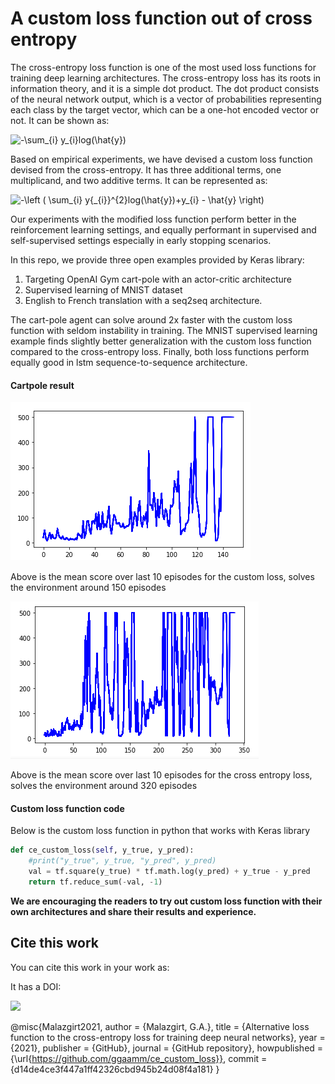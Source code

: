 #  A custom loss function out of cross entropy

The cross-entropy loss function is one of the most used loss functions for training deep learning architectures. The cross-entropy loss has its roots in information theory, and it is a simple dot product. The dot product consists of the neural network output, which is a vector of probabilities representing each class by the target vector, which can be a one-hot encoded vector or not. It can be shown as:

<img src="https://latex.codecogs.com/gif.latex?-\sum_{i}&space;y_{i}log(\hat{y})" title="-\sum_{i} y_{i}log(\hat{y})" />

Based on empirical experiments, we have devised a custom loss function devised from the cross-entropy. It has three additional terms, one multiplicand, and two additive terms. It can be represented as:

<img src="https://latex.codecogs.com/gif.latex?-\left&space;(&space;\sum_{i}&space;y{_{i}}^{2}log(\hat{y})&plus;y_{i}&space;-&space;\hat{y}&space;\right)" title="-\left ( \sum_{i} y{_{i}}^{2}log(\hat{y})+y_{i} - \hat{y} \right)" />

Our experiments with the modified loss function perform better in the reinforcement learning settings, and equally performant in supervised and self-supervised settings especially in early stopping scenarios. 


In this repo, we provide three open examples provided by Keras library:

1. Targeting OpenAI Gym cart-pole with an actor-critic architecture
2. Supervised learning of MNIST dataset
3. English to French translation with a seq2seq architecture. 

The cart-pole agent can solve around 2x faster with the custom loss function with seldom instability in training. The MNIST supervised learning example finds slightly better generalization with the custom loss function compared to the cross-entropy loss. Finally, both loss functions perform equally good in lstm sequence-to-sequence architecture. 

#### Cartpole result
![alt text](https://github.com/ggaamm/ce_custom_loss/blob/main/images/custom_loss_cartpole.png "Mean score over last 10 episodes")

Above is the mean score over last 10 episodes for the custom loss, solves the environment around 150 episodes
 
![alt text](https://github.com/ggaamm/ce_custom_loss/blob/main/images/cross_entropy_cartpole.png "Mean score over last 10 episodes")

Above is the mean score over last 10 episodes for the cross entropy loss, solves the environment around 320 episodes

#### Custom loss function code
Below is the custom loss function in python that works with Keras library
```python
def ce_custom_loss(self, y_true, y_pred):
    #print("y_true", y_true, "y_pred", y_pred)
    val = tf.square(y_true) * tf.math.log(y_pred) + y_true - y_pred
    return tf.reduce_sum(-val, -1)
```

**We are encouraging the readers to try out custom loss function with their own architectures and share their results and experience.**


## Cite this work
You can cite this work in your work as:

It has a DOI:

<img src="https://zenodo.org/badge/doi/10.5281/zenodo.4763263.svg" />

@misc{Malazgirt2021,
  author = {Malazgirt, G.A.},
  title = {Alternative loss function to the cross-entropy loss for training deep neural networks},
  year = {2021},
  publisher = {GitHub},
  journal = {GitHub repository},
  howpublished = {\url{https://github.com/ggaamm/ce_custom_loss}},
  commit = {d14de4ce3f447a1ff42326cbd945b24d08f4a181}
}
